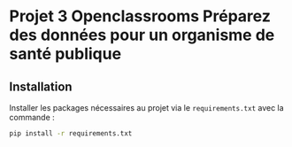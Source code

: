 # Projet 3 Openclassrooms Préparez des données pour un organisme de santé publique
## Installation 
Installer les packages nécessaires au projet via le `requirements.txt` avec la commande :

``` bash
pip install -r requirements.txt
```
